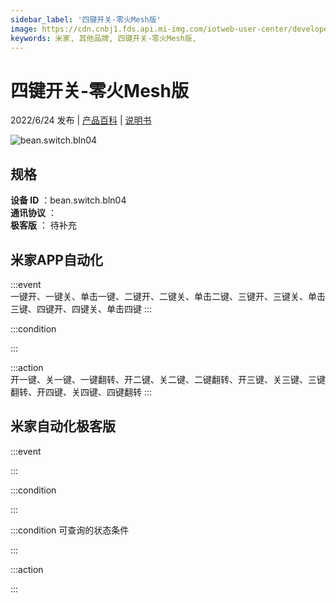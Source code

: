 ```yaml
---
sidebar_label: '四键开关-零火Mesh版'
image: https://cdn.cnbj1.fds.api.mi-img.com/iotweb-user-center/developer_1678870954538OOHcYjmT.png?GalaxyAccessKeyId=AKVGLQWBOVIRQ3XLEW&Expires=9223372036854775807&Signature=JlEcRRYo1EwClbLoVQqpC4YRopk=
keywords: 米家, 其他品牌, 四键开关-零火Mesh版, 
---
```

# 四键开关-零火Mesh版

2022/6/24 发布 | [产品百科](https://home.mi.com/webapp/content/baike/product/index.html?model=bean.switch.bln04/) | [说明书](https://home.mi.com/views/introduction.html?model=bean.switch.bln04&region=cn)

![bean.switch.bln04](https://cdn.cnbj1.fds.api.mi-img.com/iotweb-user-center/developer_1678870954538OOHcYjmT.png?GalaxyAccessKeyId=AKVGLQWBOVIRQ3XLEW&Expires=9223372036854775807&Signature=JlEcRRYo1EwClbLoVQqpC4YRopk=)

## 规格  
> 
**设备 ID** ：bean.switch.bln04  
**通讯协议** ：  
**极客版**  ： 待补充 


## 米家APP自动化  

:::event  
一键开、一键关、单击一键、二键开、二键关、单击二键、三键开、三键关、单击三键、四键开、四键关、单击四键
:::

:::condition  

:::

:::action   
开一键、关一键、一键翻转、开二键、关二键、二键翻转、开三键、关三键、三键翻转、开四键、关四键、四键翻转
:::

## 米家自动化极客版  

:::event  

:::

:::condition  

:::

:::condition 可查询的状态条件  

:::

:::action  

:::

        
